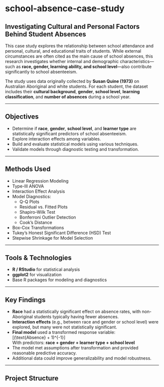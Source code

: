 # school-absence-case-study


## Investigating Cultural and Personal Factors Behind Student Absences

This case study explores the relationship between school attendance and personal, cultural, and educational traits of students. While external circumstances are often cited as the main cause of school absences, this research investigates whether internal and demographic characteristics—such as **race, gender, learning ability, and school level**—also contribute significantly to school absenteeism.

The study uses data originally collected by **Susan Quine (1973)** on Australian Aboriginal and white students. For each student, the dataset includes their **cultural background**, **gender**, **school level**, **learning classification**, and **number of absences** during a school year.

---

## Objectives

- Determine if **race**, **gender**, **school level**, and **learner type** are statistically significant predictors of school absenteeism.
- Explore interaction effects among variables.
- Build and evaluate statistical models using various techniques.
- Validate models through diagnostic testing and transformation.

---

## Methods Used

- Linear Regression Modeling
- Type-III ANOVA
- Interaction Effect Analysis
- Model Diagnostics:
  - Q-Q Plots
  - Residual vs. Fitted Plots
  - Shapiro-Wilk Test
  - Bonferroni Outlier Detection
  - Cook’s Distance
- Box-Cox Transformations
- Tukey’s Honest Significant Difference (HSD) Test
- Stepwise Shrinkage for Model Selection

---

## Tools & Technologies

- **R / RStudio** for statistical analysis
- **ggplot2** for visualization
- Base R packages for modeling and diagnostics

---

## Key Findings

- **Race** had a statistically significant effect on absence rates, with non-Aboriginal students typically having fewer absences.
- **Interaction effects** (e.g., between race and gender or school level) were explored, but many were not statistically significant.
- **Final model** used a transformed response variable:  
  \[(\text{Absence} + 1)^{-1}\]  
  With predictors: **race + gender + learner type + school level**
- The model met assumptions after transformation and provided reasonable predictive accuracy.
- Additional data could improve generalizability and model robustness.

---

## Project Structure

